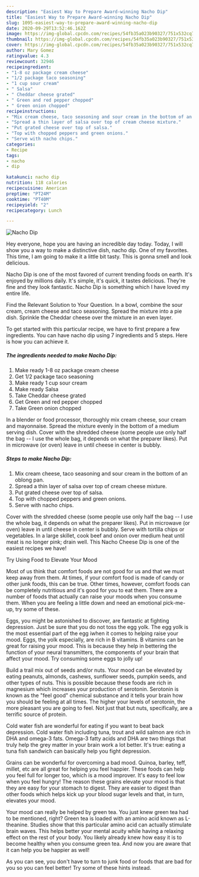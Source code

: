 ```yaml
---
description: "Easiest Way to Prepare Award-winning Nacho Dip"
title: "Easiest Way to Prepare Award-winning Nacho Dip"
slug: 1095-easiest-way-to-prepare-award-winning-nacho-dip
date: 2020-09-29T13:52:46.162Z
image: https://img-global.cpcdn.com/recipes/54fb35a023b90327/751x532cq70/nacho-dip-recipe-main-photo.jpg
thumbnail: https://img-global.cpcdn.com/recipes/54fb35a023b90327/751x532cq70/nacho-dip-recipe-main-photo.jpg
cover: https://img-global.cpcdn.com/recipes/54fb35a023b90327/751x532cq70/nacho-dip-recipe-main-photo.jpg
author: Mary Gomez
ratingvalue: 4.3
reviewcount: 32946
recipeingredient:
- "1-8 oz package cream cheese"
- "1/2 package taco seasoning"
- "1 cup sour cream"
- " Salsa"
- " Cheddar cheese grated"
- " Green and red pepper chopped"
- " Green onion chopped"
recipeinstructions:
- "Mix cream cheese, taco seasoning and sour cream in the bottom of an oblong pan."
- "Spread a thin layer of salsa over top of cream cheese mixture."
- "Put grated cheese over top of salsa."
- "Top with chopped peppers and green onions."
- "Serve with nacho chips."
categories:
- Recipe
tags:
- nacho
- dip

katakunci: nacho dip 
nutrition: 118 calories
recipecuisine: American
preptime: "PT24M"
cooktime: "PT40M"
recipeyield: "2"
recipecategory: Lunch

---
```



![Nacho Dip](https://img-global.cpcdn.com/recipes/54fb35a023b90327/751x532cq70/nacho-dip-recipe-main-photo.jpg)

Hey everyone, hope you are having an incredible day today. Today, I will show you a way to make a distinctive dish, nacho dip. One of my favorites. This time, I am going to make it a little bit tasty. This is gonna smell and look delicious.

Nacho Dip is one of the most favored of current trending foods on earth. It's enjoyed by millions daily. It's simple, it's quick, it tastes delicious. They're fine and they look fantastic. Nacho Dip is something which I have loved my entire life.

Find the Relevant Solution to Your Question. In a bowl, combine the sour cream, cream cheese and taco seasoning. Spread the mixture into a pie dish. Sprinkle the Cheddar cheese over the mixture in an even layer.


To get started with this particular recipe, we have to first prepare a few ingredients. You can have nacho dip using 7 ingredients and 5 steps. Here is how you can achieve it.

<!--inarticleads1-->

##### The ingredients needed to make Nacho Dip:

1. Make ready 1-8 oz package cream cheese
1. Get 1/2 package taco seasoning
1. Make ready 1 cup sour cream
1. Make ready  Salsa
1. Take  Cheddar cheese grated
1. Get  Green and red pepper chopped
1. Take  Green onion chopped


In a blender or food processor, thoroughly mix cream cheese, sour cream and mayonnaise. Spread the mixture evenly in the bottom of a medium serving dish. Cover with the shredded cheese (some people use only half the bag -- I use the whole bag, it depends on what the preparer likes). Put in microwave (or oven) leave in until cheese in center is bubbly. 

<!--inarticleads2-->

##### Steps to make Nacho Dip:

1. Mix cream cheese, taco seasoning and sour cream in the bottom of an oblong pan.
1. Spread a thin layer of salsa over top of cream cheese mixture.
1. Put grated cheese over top of salsa.
1. Top with chopped peppers and green onions.
1. Serve with nacho chips.


Cover with the shredded cheese (some people use only half the bag -- I use the whole bag, it depends on what the preparer likes). Put in microwave (or oven) leave in until cheese in center is bubbly. Serve with tortilla chips or vegetables. In a large skillet, cook beef and onion over medium heat until meat is no longer pink; drain well. This Nacho Cheese Dip is one of the easiest recipes we have! 

Try Using Food to Elevate Your Mood


Most of us think that comfort foods are not good for us and that we must keep away from them. At times, if your comfort food is made of candy or other junk foods, this can be true. Other times, however, comfort foods can be completely nutritious and it's good for you to eat them. There are a number of foods that actually can raise your moods when you consume them. When you are feeling a little down and need an emotional pick-me-up, try some of these.

Eggs, you might be astonished to discover, are fantastic at fighting depression. Just be sure that you do not toss the egg yolk. The egg yolk is the most essential part of the egg iwhen it comes to helping raise your mood. Eggs, the yolk especially, are rich in B vitamins. B vitamins can be great for raising your mood. This is because they help in bettering the function of your neural transmitters, the components of your brain that affect your mood. Try consuming some eggs to jolly up!

Build a trail mix out of seeds and/or nuts. Your mood can be elevated by eating peanuts, almonds, cashews, sunflower seeds, pumpkin seeds, and other types of nuts. This is possible because these foods are rich in magnesium which increases your production of serotonin. Serotonin is known as the "feel good" chemical substance and it tells your brain how you should be feeling at all times. The higher your levels of serotonin, the more pleasant you are going to feel. Not just that but nuts, specifically, are a terrific source of protein.

Cold water fish are wonderful for eating if you want to beat back depression. Cold water fish including tuna, trout and wild salmon are rich in DHA and omega-3 fats. Omega-3 fatty acids and DHA are two things that truly help the grey matter in your brain work a lot better. It's true: eating a tuna fish sandwich can basically help you fight depression. 

Grains can be wonderful for overcoming a bad mood. Quinoa, barley, teff, millet, etc are all great for helping you feel happier. These foods can help you feel full for longer too, which is a mood improver. It's easy to feel low when you feel hungry! The reason these grains elevate your mood is that they are easy for your stomach to digest. They are easier to digest than other foods which helps kick up your blood sugar levels and that, in turn, elevates your mood.

Your mood can really be helped by green tea. You just knew green tea had to be mentioned, right? Green tea is loaded with an amino acid known as L-theanine. Studies show that this particular amino acid can actually stimulate brain waves. This helps better your mental acuity while having a relaxing effect on the rest of your body. You likely already knew how easy it is to become healthy when you consume green tea. And now you are aware that it can help you be happier as well!

As you can see, you don't have to turn to junk food or foods that are bad for you so you can feel better! Try  some  of  these  hints  instead.

